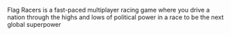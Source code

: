 Flag Racers is a fast-paced multiplayer racing game where you drive a nation through the highs and lows of political power in a race to be the next global superpower
